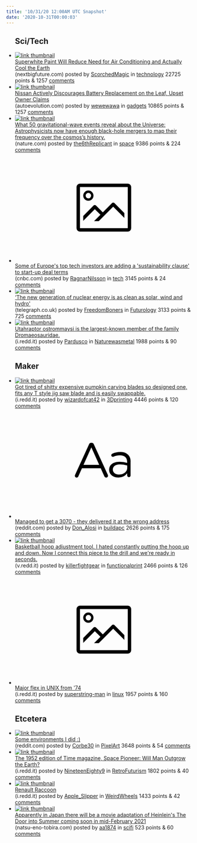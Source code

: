 ```yaml
---
title: '10/31/20 12:00AM UTC Snapshot'
date: '2020-10-31T00:00:03'
---
```

<ul>
<h2>Sci/Tech</h2>

<li><a href='https://www.nextbigfuture.com/2020/10/superwhite-paint-will-reduce-need-for-air-conditioning-and-actually-cool-the-earth.html'><img src='https://b.thumbs.redditmedia.com/ZLov3VaKzMqpJXbCKbIIg5Ko1ZmoUmetcRvchpsx5QY.jpg' alt='link thumbnail'></a><div><div class='linkTitle'><a href='https://www.nextbigfuture.com/2020/10/superwhite-paint-will-reduce-need-for-air-conditioning-and-actually-cool-the-earth.html'>Superwhite Paint Will Reduce Need for Air Conditioning and Actually Cool the Earth</a></div>(nextbigfuture.com) posted by <a href='https://www.reddit.com/user/ScorchedMagic'>ScorchedMagic</a> in <a href='https://www.reddit.com/r/technology'>technology</a> 22725 points & 1257 <a href='https://www.reddit.com/r/technology/comments/jkvnf5/superwhite_paint_will_reduce_need_for_air/'>comments</a></div></li>

<li><a href='https://www.autoevolution.com/news/nissan-actively-discourages-battery-replacement-on-the-leaf-upset-owner-claims-150788.html'><img src='https://b.thumbs.redditmedia.com/F4JL8BvU9NjjNGBWYdEPUGwQb00kZrIeAH0ElOI-vgA.jpg' alt='link thumbnail'></a><div><div class='linkTitle'><a href='https://www.autoevolution.com/news/nissan-actively-discourages-battery-replacement-on-the-leaf-upset-owner-claims-150788.html'>Nissan Actively Discourages Battery Replacement on the Leaf, Upset Owner Claims</a></div>(autoevolution.com) posted by <a href='https://www.reddit.com/user/wewewawa'>wewewawa</a> in <a href='https://www.reddit.com/r/gadgets'>gadgets</a> 10865 points & 1257 <a href='https://www.reddit.com/r/gadgets/comments/jksu9z/nissan_actively_discourages_battery_replacement/'>comments</a></div></li>

<li><a href='https://www.nature.com/articles/d41586-020-03047-0'><img src='https://b.thumbs.redditmedia.com/ld4YpTzGUsN4sVFSluBK0lOIUdJpwvxBv6mL2S8LT1I.jpg' alt='link thumbnail'></a><div><div class='linkTitle'><a href='https://www.nature.com/articles/d41586-020-03047-0'>What 50 gravitational-wave events reveal about the Universe: Astrophysicists now have enough black-hole mergers to map their frequency over the cosmos’s history.</a></div>(nature.com) posted by <a href='https://www.reddit.com/user/the6thReplicant'>the6thReplicant</a> in <a href='https://www.reddit.com/r/space'>space</a> 9386 points & 224 <a href='https://www.reddit.com/r/space/comments/jkuwh1/what_50_gravitationalwave_events_reveal_about_the/'>comments</a></div></li>

<li><a href='https://www.cnbc.com/2020/10/30/impact-investing-in-vc-european-tech-investors-sustainability-push.html'><svg version='1.1' viewBox='-34 -14 104 64' preserveAspectRatio='xMidYMid meet' xmlns='http://www.w3.org/2000/svg' xmlns:xlink='http://www.w3.org/1999/xlink'>
    <title>link thumbnail</title>
    <path d='M32,4H4A2,2,0,0,0,2,6V30a2,2,0,0,0,2,2H32a2,2,0,0,0,2-2V6A2,2,0,0,0,32,4ZM4,30V6H32V30Z'></path>
    <path d='M8.92,14a3,3,0,1,0-3-3A3,3,0,0,0,8.92,14Zm0-4.6A1.6,1.6,0,1,1,7.33,11,1.6,1.6,0,0,1,8.92,9.41Z'></path>
    <path d='M22.78,15.37l-5.4,5.4-4-4a1,1,0,0,0-1.41,0L5.92,22.9v2.83l6.79-6.79L16,22.18l-3.75,3.75H15l8.45-8.45L30,24V21.18l-5.81-5.81A1,1,0,0,0,22.78,15.37Z'></path>
    </svg></a><div><div class='linkTitle'><a href='https://www.cnbc.com/2020/10/30/impact-investing-in-vc-european-tech-investors-sustainability-push.html'>Some of Europe's top tech investors are adding a 'sustainability clause' to start-up deal terms</a></div>(cnbc.com) posted by <a href='https://www.reddit.com/user/RagnarNilsson'>RagnarNilsson</a> in <a href='https://www.reddit.com/r/tech'>tech</a> 3145 points & 24 <a href='https://www.reddit.com/r/tech/comments/jkutjc/some_of_europes_top_tech_investors_are_adding_a/'>comments</a></div></li>

<li><a href='https://www.telegraph.co.uk/business/great-british-business/moltex-energy/'><img src='https://a.thumbs.redditmedia.com/uFyOT-uhDRBjiGkxuSSk-fz8uyvy5712id5Z7mHJBg8.jpg' alt='link thumbnail'></a><div><div class='linkTitle'><a href='https://www.telegraph.co.uk/business/great-british-business/moltex-energy/'>‘The new generation of nuclear energy is as clean as solar, wind and hydro'</a></div>(telegraph.co.uk) posted by <a href='https://www.reddit.com/user/FreedomBoners'>FreedomBoners</a> in <a href='https://www.reddit.com/r/Futurology'>Futurology</a> 3133 points & 725 <a href='https://www.reddit.com/r/Futurology/comments/jl1wsz/the_new_generation_of_nuclear_energy_is_as_clean/'>comments</a></div></li>

<li><a href='https://i.redd.it/k7dibty4j9w51.jpg'><img src='https://b.thumbs.redditmedia.com/rNsnRnrPtKdpWE0RX4YF8AKYmp4WSYyRm-lYQw7kKiQ.jpg' alt='link thumbnail'></a><div><div class='linkTitle'><a href='https://i.redd.it/k7dibty4j9w51.jpg'>Utahraptor ostrommaysi is the largest-known member of the family Dromaeosauridae.</a></div>(i.redd.it) posted by <a href='https://www.reddit.com/user/Pardusco'>Pardusco</a> in <a href='https://www.reddit.com/r/Naturewasmetal'>Naturewasmetal</a> 1988 points & 90 <a href='https://www.reddit.com/r/Naturewasmetal/comments/jl0l8z/utahraptor_ostrommaysi_is_the_largestknown_member/'>comments</a></div></li>

<h2>Maker</h2>

<li><a href='https://i.redd.it/3qoxf9c7s5w51.jpg'><img src='https://b.thumbs.redditmedia.com/uP8kFs-uzM6I4j29vxDrKPee8MbBQV50NyhMdzToq8c.jpg' alt='link thumbnail'></a><div><div class='linkTitle'><a href='https://i.redd.it/3qoxf9c7s5w51.jpg'>Got tired of shitty expensive pumpkin carving blades so designed one, fits any T style jig saw blade and is easily swappable.</a></div>(i.redd.it) posted by <a href='https://www.reddit.com/user/wizardofcat42'>wizardofcat42</a> in <a href='https://www.reddit.com/r/3Dprinting'>3Dprinting</a> 4446 points & 120 <a href='https://www.reddit.com/r/3Dprinting/comments/jkq6ny/got_tired_of_shitty_expensive_pumpkin_carving/'>comments</a></div></li>

<li><a href='https://www.reddit.com/r/buildapc/comments/jkxhbo/managed_to_get_a_3070_they_delivered_it_at_the/'><svg version='1.1' viewBox='-34 -12 104 64' preserveAspectRatio='xMidYMid slice' xmlns='http://www.w3.org/2000/svg' xmlns:xlink='http://www.w3.org/1999/xlink'>
    <title>text link thumbnail</title>
    <path d='M12.19,8.84a1.45,1.45,0,0,0-1.4-1h-.12a1.46,1.46,0,0,0-1.42,1L1.14,26.56a1.29,1.29,0,0,0-.14.59,1,1,0,0,0,1,1,1.12,1.12,0,0,0,1.08-.77l2.08-4.65h11l2.08,4.59a1.24,1.24,0,0,0,1.12.83,1.08,1.08,0,0,0,1.08-1.08,1.64,1.64,0,0,0-.14-.57ZM6.08,20.71l4.59-10.22,4.6,10.22Z'>
    </path>
    <path d='M32.24,14.78A6.35,6.35,0,0,0,27.6,13.2a11.36,11.36,0,0,0-4.7,1,1,1,0,0,0-.58.89,1,1,0,0,0,.94.92,1.23,1.23,0,0,0,.39-.08,8.87,8.87,0,0,1,3.72-.81c2.7,0,4.28,1.33,4.28,3.92v.5a15.29,15.29,0,0,0-4.42-.61c-3.64,0-6.14,1.61-6.14,4.64v.05c0,2.95,2.7,4.48,5.37,4.48a6.29,6.29,0,0,0,5.19-2.48V26.9a1,1,0,0,0,1,1,1,1,0,0,0,1-1.06V19A5.71,5.71,0,0,0,32.24,14.78Zm-.56,7.7c0,2.28-2.17,3.89-4.81,3.89-1.94,0-3.61-1.06-3.61-2.86v-.06c0-1.8,1.5-3,4.2-3a15.2,15.2,0,0,1,4.22.61Z'>
    </path>
    </svg></a><div><div class='linkTitle'><a href='https://www.reddit.com/r/buildapc/comments/jkxhbo/managed_to_get_a_3070_they_delivered_it_at_the/'>Managed to get a 3070 - they delivered it at the wrong address</a></div>(reddit.com) posted by <a href='https://www.reddit.com/user/Don_Alosi'>Don_Alosi</a> in <a href='https://www.reddit.com/r/buildapc'>buildapc</a> 2626 points & 175 <a href='https://www.reddit.com/r/buildapc/comments/jkxhbo/managed_to_get_a_3070_they_delivered_it_at_the/'>comments</a></div></li>

<li><a href='https://v.redd.it/yzh3ft4pw8w51'><img src='https://b.thumbs.redditmedia.com/GXOmE2o9kVbMAHqc-7IXPxnd80e_mL7-dgcU4Oc3bpI.jpg' alt='link thumbnail'></a><div><div class='linkTitle'><a href='https://v.redd.it/yzh3ft4pw8w51'>Basketball hoop adjustment tool. I hated constantly putting the hoop up and down. Now I connect this piece to the drill and we're ready in seconds.</a></div>(v.redd.it) posted by <a href='https://www.reddit.com/user/killerfightgear'>killerfightgear</a> in <a href='https://www.reddit.com/r/functionalprint'>functionalprint</a> 2466 points & 126 <a href='https://www.reddit.com/r/functionalprint/comments/jky8d1/basketball_hoop_adjustment_tool_i_hated/'>comments</a></div></li>

<li><a href='https://i.redd.it/74clmyesu4w51.png'><svg version='1.1' viewBox='-34 -14 104 64' preserveAspectRatio='xMidYMid meet' xmlns='http://www.w3.org/2000/svg' xmlns:xlink='http://www.w3.org/1999/xlink'>
    <title>link thumbnail</title>
    <path d='M32,4H4A2,2,0,0,0,2,6V30a2,2,0,0,0,2,2H32a2,2,0,0,0,2-2V6A2,2,0,0,0,32,4ZM4,30V6H32V30Z'></path>
    <path d='M8.92,14a3,3,0,1,0-3-3A3,3,0,0,0,8.92,14Zm0-4.6A1.6,1.6,0,1,1,7.33,11,1.6,1.6,0,0,1,8.92,9.41Z'></path>
    <path d='M22.78,15.37l-5.4,5.4-4-4a1,1,0,0,0-1.41,0L5.92,22.9v2.83l6.79-6.79L16,22.18l-3.75,3.75H15l8.45-8.45L30,24V21.18l-5.81-5.81A1,1,0,0,0,22.78,15.37Z'></path>
    </svg></a><div><div class='linkTitle'><a href='https://i.redd.it/74clmyesu4w51.png'>Major flex in UNIX from '74</a></div>(i.redd.it) posted by <a href='https://www.reddit.com/user/superstring-man'>superstring-man</a> in <a href='https://www.reddit.com/r/linux'>linux</a> 1957 points & 160 <a href='https://www.reddit.com/r/linux/comments/jkpfrq/major_flex_in_unix_from_74/'>comments</a></div></li>

<h2>Etcetera</h2>

<li><a href='https://www.reddit.com/gallery/jksmq1'><img src='https://b.thumbs.redditmedia.com/0ryJJ07bQDRZUPIv7tVvVzGOPPK5qAT7s8UG9LW0qqE.jpg' alt='link thumbnail'></a><div><div class='linkTitle'><a href='https://www.reddit.com/gallery/jksmq1'>Some environments I did :)</a></div>(reddit.com) posted by <a href='https://www.reddit.com/user/Corbe30'>Corbe30</a> in <a href='https://www.reddit.com/r/PixelArt'>PixelArt</a> 3648 points & 54 <a href='https://www.reddit.com/r/PixelArt/comments/jksmq1/some_environments_i_did/'>comments</a></div></li>

<li><a href='https://i.redd.it/bjriffx198w51.jpg'><img src='https://b.thumbs.redditmedia.com/7VYHXbujwPigtg91rFezoVe7Pqxax8vGL4KK6S9O46c.jpg' alt='link thumbnail'></a><div><div class='linkTitle'><a href='https://i.redd.it/bjriffx198w51.jpg'>The 1952 edition of Time magazine, Space Pioneer: Will Man Outgrow the Earth?</a></div>(i.redd.it) posted by <a href='https://www.reddit.com/user/NineteenEighty9'>NineteenEighty9</a> in <a href='https://www.reddit.com/r/RetroFuturism'>RetroFuturism</a> 1802 points & 40 <a href='https://www.reddit.com/r/RetroFuturism/comments/jkvz9u/the_1952_edition_of_time_magazine_space_pioneer/'>comments</a></div></li>

<li><a href='https://i.redd.it/0nu4j2mnb7w51.jpg'><img src='https://b.thumbs.redditmedia.com/E3VMox3bNdKdSz9gXj5NphGyb-k21g5QSrM7ph-p8Jc.jpg' alt='link thumbnail'></a><div><div class='linkTitle'><a href='https://i.redd.it/0nu4j2mnb7w51.jpg'>Renault Raccoon</a></div>(i.redd.it) posted by <a href='https://www.reddit.com/user/Apple_Slipper'>Apple_Slipper</a> in <a href='https://www.reddit.com/r/WeirdWheels'>WeirdWheels</a> 1433 points & 42 <a href='https://www.reddit.com/r/WeirdWheels/comments/jktnyl/renault_raccoon/'>comments</a></div></li>

<li><a href='https://natsu-eno-tobira.com/'><img src='https://b.thumbs.redditmedia.com/Gej8-B6DNOf7QxnGMp251WlfyZIY9nnWZbjxsNlXcEg.jpg' alt='link thumbnail'></a><div><div class='linkTitle'><a href='https://natsu-eno-tobira.com/'>Apparently in Japan there will be a movie adaptation of Heinlein's The Door into Summer coming soon in mid-February 2021</a></div>(natsu-eno-tobira.com) posted by <a href='https://www.reddit.com/user/aa1874'>aa1874</a> in <a href='https://www.reddit.com/r/scifi'>scifi</a> 523 points & 60 <a href='https://www.reddit.com/r/scifi/comments/jknyp2/apparently_in_japan_there_will_be_a_movie/'>comments</a></div></li>

</ul>
